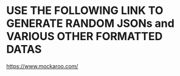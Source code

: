 # USE THE FOLLOWING LINK TO GENERATE RANDOM JSONs and VARIOUS OTHER FORMATTED DATAS
https://www.mockaroo.com/

